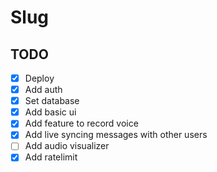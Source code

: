 # Slug

## TODO

- [x] Deploy
- [x] Add auth
- [x] Set database
- [x] Add basic ui
- [x] Add feature to record voice
- [x] Add live syncing messages with other users
- [ ] Add audio visualizer
- [x] Add ratelimit
